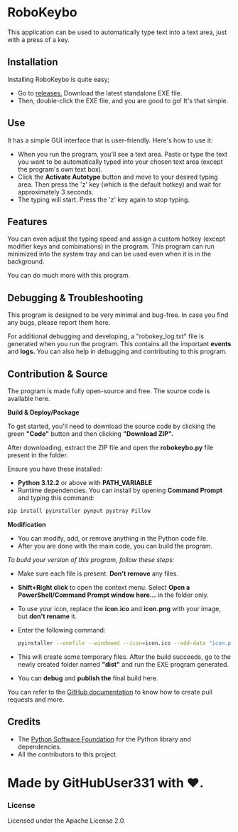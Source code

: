 # RoboKeybo

This application can be used to automatically type text into a text area, just with a press of a key.


## Installation

Installing RoboKeybo is quite easy;

- Go to <a href="https://github.com/GitHubUser331/RoboKeybo/releases">releases.</a> Download the latest standalone EXE file.
- Then, double-click the EXE file, and you are good to go! It's that simple.

## Use

It has a simple GUI interface that is user-friendly. Here's how to use it:

- When you run the program, you'll see a text area. Paste or type the text you want to be automatically typed into your chosen text area (except the program's own text box).
- Click the **Activate Autotype** button and move to your desired typing area. Then press the 'z' key (which is the default hotkey) and wait for approximately 3 seconds.
- The typing will start. Press the 'z' key again to stop typing.

## Features

You can even adjust the typing speed and assign a custom hotkey (except modifier keys and combinations) in the program. This program can run minimized into the system tray and can be used even when it is in the background.

You can do much more with this program.


## Debugging & Troubleshooting

This program is designed to be very minimal and bug-free. In case you find any bugs, please report them here.

For additional debugging and developing, a "robokey_log.txt" file is generated when you run the program. This contains all the important **events** and **logs.**
You can also help in debugging and contributing to this program.


## Contribution & Source

The program is made fully open-source and free. The source code is available here.

**Build & Deploy/Package**

To get started, you'll need to download the source code by clicking the green **"Code"** button and then clicking **"Download ZIP".**

After downloading, extract the ZIP file and open the **robokeybo.py** file present in the folder.

Ensure you have these installed:

- **Python 3.12.2** or above with **PATH_VARIABLE**
- Runtime dependencies. You can install by opening **Command Prompt** and typing this command:

```bash
pip install pyinstaller pynput pystray Pillow

```
 
**Modification**

- You can modify, add, or remove anything in the Python code file. 
- After you are done with the main code, you can build the program.

*To build your version of this program, follow these steps:*

- Make sure each file is present. **Don't remove** any files.
- **Shift+Right click** to open the context menu. Select **Open a PowerShell/Command Prompt window here...** in the folder only.
- To use your icon, replace the **icon.ico** and **icon.png** with your image, but **don't rename** it.
- Enter the following command:

  ```bash
  pyinstaller --onefile --windowed --icon=icon.ico --add-data "icon.png;." robokeybo.py ```


- This will create some temporary files. After the build succeeds, go to the newly created folder named **"dist"** and run the EXE program generated.
- You can **debug** and **publish the** final build here.




You can refer to the <a href="https://docs.github.com/en/pull-requests/collaborating-with-pull-requests/proposing-changes-to-your-work-with-pull-requests/creating-a-pull-request">GitHub documentation</a> to know how to create pull requests and more.


## Credits

- The <a href="https://www.python.org/psf-landing/">Python Software Foundation</a> for the Python library and dependencies.
- All the contributors to this project.


# Made by **GitHubUser331** with ♥. 


### License

Licensed under the Apache License 2.0.
















